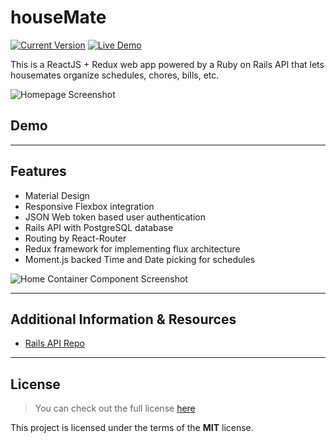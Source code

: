 houseMate
============
[![Current Version](https://img.shields.io/badge/version-0.0.9-green.svg)](https://github.com/alxsanborn/houseMate-React) [![Live Demo](https://img.shields.io/badge/demo-online-green.svg)](https://housemate-react.herokuapp.com)

This is a ReactJS + Redux web app powered by a Ruby on Rails API that lets housemates organize schedules, chores, bills, etc. 

![Homepage Screenshot](http://imgur.com/69FI19E.png)

## Demo

---

## Features
- Material Design
- Responsive Flexbox integration
- JSON Web token based user authentication
- Rails API with PostgreSQL database
- Routing by React-Router
- Redux framework for implementing flux architecture
- Moment.js backed Time and Date picking for schedules

![Home Container Component Screenshot](http://imgur.com/6MnYRcq.png)


---

## Additional Information & Resources

- [Rails API Repo](https://github.com/kallaugher/houseMate-api)



---

## License
>You can check out the full license [here](https://github.com/IgorAntun/node-chat/blob/master/LICENSE)

This project is licensed under the terms of the **MIT** license.
